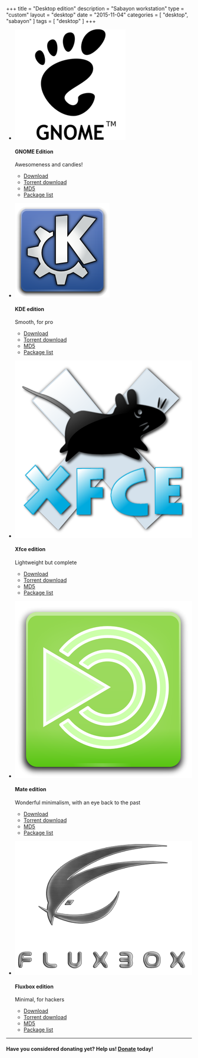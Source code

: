 +++
title = "Desktop edition"
description = "Sabayon workstation"
type = "custom"
layout = "desktop"
date = "2015-11-04"
categories = [ "desktop", "sabayon" ]
tags = [
    "desktop"
]
+++

* ![GNOME logo](/img/gnome-logo.png)

    #### GNOME Edition

    Awesomeness and candies!
    * [Download](http://dl.sabayon.org/iso/monthly/Sabayon_Linux_16.07_amd64_GNOME.iso)
    * [Torrent download](http://dl.saybayon.org/iso/monthly/Sabayon_linux_16.07_amd64_GNOME.iso.torrent)
    * [MD5](http://dl.sabayon.org/iso/monthly/Sabayon_Linux_16.07_amd64_GNOME.iso.md5)
    * [Package list](http://dl.sabayon.org/iso/monthly/Sabayon_Linux_16.07_amd64_GNOME.iso.pkglist)

* ![KDE logo](/img/kde-logo.png)

    #### KDE edition

    Smooth, for pro
    * [Download](http://dl.sabayon.org/iso/monthly/Sabayon_Linux_16.07_amd64_KDE.iso)
    * [Torrent download](http://dl.saybayon.org/iso/monthly/Sabayon_linux_16.07_amd64_KDE.iso.torrent)
    * [MD5](http://dl.sabayon.org/iso/monthly/Sabayon_Linux_16.07_amd64_KDE.iso.md5)
    * [Package list](http://dl.sabayon.org/iso/monthly/Sabayon_Linux_16.07_amd64_KDE.iso.pkglist)

* ![Xfce logo](/img/xfce-logo.png)

    #### Xfce edition

    Lightweight but complete
    * [Download](http://dl.sabayon.org/iso/monthly/Sabayon_Linux_16.07_amd64_Xfce.iso)
    * [Torrent download](http://dl.saybayon.org/iso/monthly/Sabayon_linux_16.07_amd64_Xfce.iso.torrent)
    * [MD5](http://dl.sabayon.org/iso/monthly/Sabayon_Linux_16.07_amd64_Xfce.iso.md5)
    * [Package list](http://dl.sabayon.org/iso/monthly/Sabayon_Linux_16.07_amd64_Xfce.iso.pkglist)

* ![Mate logo](/img/mate-logo.png)

    #### Mate edition

    Wonderful minimalism, with an eye back to the past
    * [Download](http://dl.sabayon.org/iso/monthly/Sabayon_Linux_16.07_amd64_MATE.iso)
    * [Torrent download](http://dl.saybayon.org/iso/monthly/Sabayon_linux_16.07_amd64_MATE.iso.torrent)
    * [MD5](http://dl.sabayon.org/iso/monthly/Sabayon_Linux_16.07_amd64_MATE.iso.md5)
    * [Package list](http://dl.sabayon.org/iso/monthly/Sabayon_Linux_16.07_amd64_MATE.iso.pkglist)

* ![Fluxbox logo](/img/fluxbox-logo.png)

    #### Fluxbox edition

    Minimal, for hackers
    * [Download](http://dl.sabayon.org/iso/monthly/Sabayon_Linux_16.07_amd64_Minimal.iso)
    * [Torrent download](http://dl.saybayon.org/iso/monthly/Sabayon_linux_16.07_amd64_Minimal.iso.torrent)
    * [MD5](http://dl.sabayon.org/iso/monthly/Sabayon_Linux_16.07_amd64_Minimal.iso.md5)
    * [Package list](http://dl.sabayon.org/iso/monthly/Sabayon_Linux_16.07_amd64_Minimal.iso.pkglist)

<hr>

#### Have you considered donating yet? Help us! [Donate](/donate) today!
